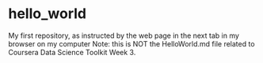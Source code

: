 # hello_world
My first repository, as instructed by the web page in the next tab in my browser on my computer
Note: this is NOT the HelloWorld.md file related to Coursera Data Science Toolkit Week 3.
